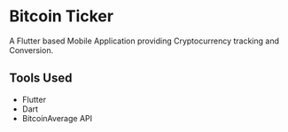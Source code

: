 # Bitcoin Ticker

A Flutter based Mobile Application providing Cryptocurrency tracking and Conversion.

## Tools Used

- Flutter
- Dart
- BitcoinAverage API
